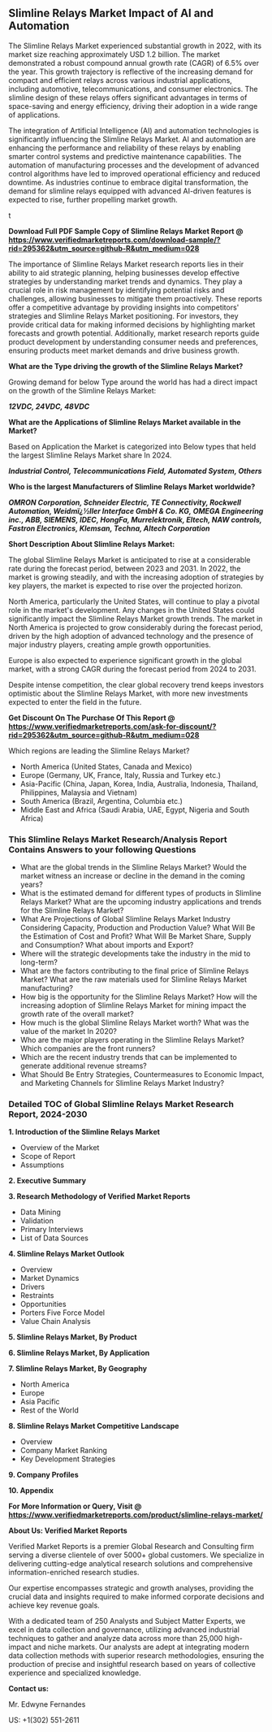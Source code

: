 <h2>Slimline Relays Market Impact of AI and Automation</h2><p>The Slimline Relays Market experienced substantial growth in 2022, with its market size reaching approximately USD 1.2 billion. The market demonstrated a robust compound annual growth rate (CAGR) of 6.5% over the year. This growth trajectory is reflective of the increasing demand for compact and efficient relays across various industrial applications, including automotive, telecommunications, and consumer electronics. The slimline design of these relays offers significant advantages in terms of space-saving and energy efficiency, driving their adoption in a wide range of applications.</p><p>The integration of Artificial Intelligence (AI) and automation technologies is significantly influencing the Slimline Relays Market. AI and automation are enhancing the performance and reliability of these relays by enabling smarter control systems and predictive maintenance capabilities. The automation of manufacturing processes and the development of advanced control algorithms have led to improved operational efficiency and reduced downtime. As industries continue to embrace digital transformation, the demand for slimline relays equipped with advanced AI-driven features is expected to rise, further propelling market growth.</p>t</p><p id="" class=""><strong>Download Full PDF Sample Copy of Slimline Relays Market Report @ <a href="https://www.verifiedmarketreports.com/download-sample/?rid=295362&utm_source=github-R&utm_medium=028" target="_blank">https://www.verifiedmarketreports.com/download-sample/?rid=295362&utm_source=github-R&utm_medium=028</a></strong></p><p>The importance of&nbsp;Slimline Relays Market research reports lies in their ability to aid strategic planning, helping businesses develop effective strategies by understanding market trends and dynamics. They play a crucial role in risk management by identifying potential risks and challenges, allowing businesses to mitigate them proactively. These reports offer a competitive advantage by providing insights into competitors' strategies and Slimline Relays Market positioning. For investors, they provide critical data for making informed decisions by highlighting market forecasts and growth potential. Additionally, market research reports guide product development by understanding consumer needs and preferences, ensuring products meet market demands and drive business growth.</p><p><strong>What are the&nbsp;Type driving the growth of the Slimline Relays Market?</strong></p><p id="" class="">Growing demand for below Type around the world has had a direct impact on the growth of the Slimline Relays Market:</p><em><strong>12VDC, 24VDC, 48VDC</strong></em></p><strong>What are the&nbsp;Applications&nbsp;of Slimline Relays Market available in the Market?</strong></p><p id="" class="">Based on Application the Market is categorized into Below types that held the largest Slimline Relays Market share In 2024.</p><em><strong>Industrial Control, Telecommunications Field, Automated System, Others</strong></em></p><strong>Who is the largest Manufacturers of Slimline Relays Market worldwide?</strong></p><p><em><strong>OMRON Corporation, Schneider Electric, TE Connectivity, Rockwell Automation, Weidmï¿½ller Interface GmbH & Co. KG, OMEGA Engineering inc., ABB, SIEMENS, IDEC, HongFa, Murrelektronik, Eltech, NAW controls, Fastron Electronics, Klemsan, Techna, Altech Corporation</strong></em></p><p id="" class=""><strong>Short Description About Slimline Relays Market:</strong></p><p>The global Slimline Relays Market is anticipated to rise at a considerable rate during the forecast period, between 2023 and 2031. In 2022, the market is growing steadily, and with the increasing adoption of strategies by key players, the market is expected to rise over the projected horizon.</p><p>North America, particularly the United States, will continue to play a pivotal role in the market's development. Any changes in the United States could significantly impact the Slimline Relays Market growth trends. The market in North America is projected to grow considerably during the forecast period, driven by the high adoption of advanced technology and the presence of major industry players, creating ample growth opportunities.</p><p>Europe is also expected to experience significant growth in the global market, with a strong CAGR during the forecast period from 2024 to 2031.</p><p>Despite intense competition, the clear global recovery trend keeps investors optimistic about the Slimline Relays Market, with more new investments expected to enter the field in the future.</p><p id="" class=""><strong>Get Discount On The Purchase Of This Report @ <a href="https://www.verifiedmarketreports.com/ask-for-discount/?rid=295362&utm_source=github-R&utm_medium=028" target="_blank">https://www.verifiedmarketreports.com/ask-for-discount/?rid=295362&utm_source=github-R&utm_medium=028</a></strong></p>Which regions are leading the Slimline Relays Market?</p><ul><li>North America (United States, Canada and Mexico)</li><li>Europe (Germany, UK, France, Italy, Russia and Turkey etc.)</li><li>Asia-Pacific (China, Japan, Korea, India, Australia, Indonesia, Thailand, Philippines, Malaysia and Vietnam)</li><li>South America (Brazil, Argentina, Columbia etc.)</li><li>Middle East and Africa (Saudi Arabia, UAE, Egypt, Nigeria and South Africa)</li></ul><h3 id="" class="">This Slimline Relays Market Research/Analysis Report Contains Answers to your following Questions</h3><ul><li>What are the global trends in the Slimline Relays Market? Would the market witness an increase or decline in the demand in the coming years?</li><li>What is the estimated demand for different types of products in Slimline Relays Market? What are the upcoming industry applications and trends for the Slimline Relays Market?</li><li>What Are Projections of Global Slimline Relays Market Industry Considering Capacity, Production and Production Value? What Will Be the Estimation of Cost and Profit? What Will Be Market Share, Supply and Consumption? What about imports and Export?</li><li>Where will the strategic developments take the industry in the mid to long-term?</li><li>What are the factors contributing to the final price of Slimline Relays Market? What are the raw materials used for Slimline Relays Market manufacturing?</li><li>How big is the opportunity for the Slimline Relays Market? How will the increasing adoption of Slimline Relays Market for mining impact the growth rate of the overall market?</li><li>How much is the global Slimline Relays Market worth? What was the value of the market In 2020?</li><li>Who are the major players operating in the Slimline Relays Market? Which companies are the front runners?</li><li>Which are the recent industry trends that can be implemented to generate additional revenue streams?</li><li>What Should Be Entry Strategies, Countermeasures to Economic Impact, and Marketing Channels for Slimline Relays Market Industry?</li></ul><h3 id="" class="">Detailed TOC of Global Slimline Relays Market Research Report, 2024-2030</h3><p id="" class=""><strong>1. Introduction of the Slimline Relays Market</strong></p><ul><li>Overview of the Market</li><li>Scope of Report</li><li>Assumptions</li></ul><p id="" class=""><strong>2. Executive Summary</strong></p><p id="" class=""><strong>3. Research Methodology of Verified Market Reports</strong></p><ul><li>Data Mining</li><li>Validation</li><li>Primary Interviews</li><li>List of Data Sources</li></ul><p id="" class=""><strong>4. Slimline Relays Market Outlook</strong></p><ul><li>Overview</li><li>Market Dynamics</li><li>Drivers</li><li>Restraints</li><li>Opportunities</li><li>Porters Five Force Model</li><li>Value Chain Analysis</li></ul><p id="" class=""><strong>5. Slimline Relays Market, By Product</strong></p><p id="" class=""><strong>6. Slimline Relays Market, By Application</strong></p><p id="" class=""><strong>7. Slimline Relays Market, By Geography</strong></p><ul><li>North America</li><li>Europe</li><li>Asia Pacific</li><li>Rest of the World</li></ul><p id="" class=""><strong>8. Slimline Relays Market Competitive Landscape</strong></p><ul><li>Overview</li><li>Company Market Ranking</li><li>Key Development Strategies</li></ul><p id="" class=""><strong>9. Company Profiles</strong></p><p id="" class=""><strong>10. Appendix</strong></p><p id="" class=""><strong>For More Information or Query, Visit @ <a href="https://www.verifiedmarketreports.com/product/slimline-relays-market/" target="_blank">https://www.verifiedmarketreports.com/product/slimline-relays-market/</a></strong></p><p id="" class=""><strong>About Us: Verified Market Reports</strong></p><p id="" class="">Verified Market Reports is a premier Global Research and Consulting firm serving a diverse clientele of over 5000+ global customers. We specialize in delivering cutting-edge analytical research solutions and comprehensive information-enriched research studies.</p><p id="" class="">Our expertise encompasses strategic and growth analyses, providing the crucial data and insights required to make informed corporate decisions and achieve key revenue goals.</p><p id="" class="">With a dedicated team of 250 Analysts and Subject Matter Experts, we excel in data collection and governance, utilizing advanced industrial techniques to gather and analyze data across more than 25,000 high-impact and niche markets. Our analysts are adept at integrating modern data collection methods with superior research methodologies, ensuring the production of precise and insightful research based on years of collective experience and specialized knowledge.</p><p id="" class=""><strong>Contact us:</strong></p><p id="" class="">Mr. Edwyne Fernandes</p><p id="" class="">US: +1(302) 551-2611</p>